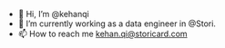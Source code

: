 - 👋 Hi, I’m @kehanqi
- 🌱 I’m currently working as a data engineer in @Stori.
- 📫 How to reach me kehan.qi@storicard.com

<!---
kehanqi/kehanqi is a ✨ special ✨ repository because its `README.md` (this file) appears on your GitHub profile.
You can click the Preview link to take a look at your changes.
--->
